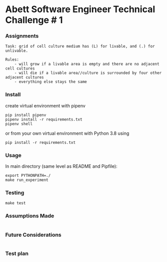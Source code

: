 # Abett Software Engineer Technical Challenge # 1

### Assignments

```
Task: grid of cell culture medium has (L) for livable, and (.) for unlivable.

Rules:
    - will grow if a livable area is empty and there are no adjacent cell cultures 
    - will die if a livable area//culture is surrounded by four other adjacent cultures
    - everything else stays the same
```

### Install

create virtual environment with pipenv

`pip install pipenv`  
`pipenv install -r requirements.txt`  
`pipenv shell`  

or from your own virtual environment with Python 3.8 using

`pip install -r requirements.txt`

### Usage

In main directory (same level as README and Pipfile):

`export PYTHONPATH=./`  
`make run_experiment`

### Testing

`make test`

### Assumptions Made
```
```

### Future Considerations
```
```

### Test plan
```
```

